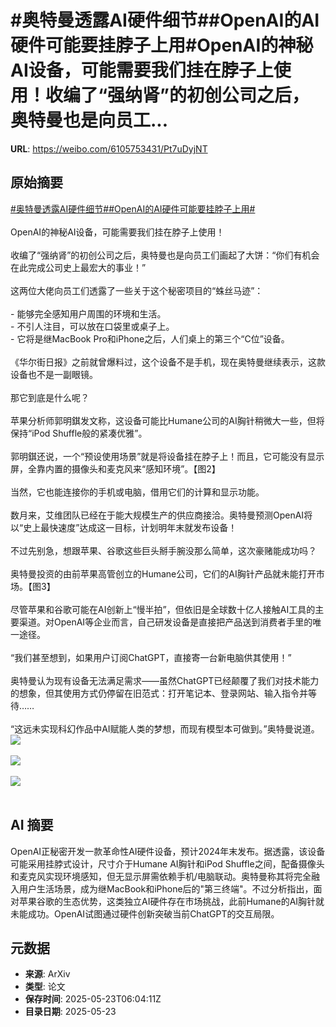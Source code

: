 # #奥特曼透露AI硬件细节##OpenAI的AI硬件可能要挂脖子上用#OpenAI的神秘AI设备，可能需要我们挂在脖子上使用！收编了“强纳肾”的初创公司之后，奥特曼也是向员工...

**URL**: https://weibo.com/6105753431/Pt7uDyjNT

## 原始摘要

<a href="https://m.weibo.cn/search?containerid=231522type%3D1%26t%3D10%26q%3D%23%E5%A5%A5%E7%89%B9%E6%9B%BC%E9%80%8F%E9%9C%B2AI%E7%A1%AC%E4%BB%B6%E7%BB%86%E8%8A%82%23&amp;extparam=%23%E5%A5%A5%E7%89%B9%E6%9B%BC%E9%80%8F%E9%9C%B2AI%E7%A1%AC%E4%BB%B6%E7%BB%86%E8%8A%82%23" data-hide=""><span class="surl-text">#奥特曼透露AI硬件细节#</span></a><a href="https://m.weibo.cn/search?containerid=231522type%3D1%26t%3D10%26q%3D%23OpenAI%E7%9A%84AI%E7%A1%AC%E4%BB%B6%E5%8F%AF%E8%83%BD%E8%A6%81%E6%8C%82%E8%84%96%E5%AD%90%E4%B8%8A%E7%94%A8%23&amp;extparam=%23OpenAI%E7%9A%84AI%E7%A1%AC%E4%BB%B6%E5%8F%AF%E8%83%BD%E8%A6%81%E6%8C%82%E8%84%96%E5%AD%90%E4%B8%8A%E7%94%A8%23" data-hide=""><span class="surl-text">#OpenAI的AI硬件可能要挂脖子上用#</span></a><br><br>OpenAI的神秘AI设备，可能需要我们挂在脖子上使用！<br><br>收编了“强纳肾”的初创公司之后，奥特曼也是向员工们画起了大饼：“你们有机会在此完成公司史上最宏大的事业！”<br><br>这两位大佬向员工们透露了一些关于这个秘密项目的“蛛丝马迹”：<br><br>- 能够完全感知用户周围的环境和生活。<br>- 不引人注目，可以放在口袋里或桌子上。<br>- 它将是继MacBook Pro和iPhone之后，人们桌上的第三个“C位”设备。<br><br>《华尔街日报》之前就曾爆料过，这个设备不是手机，现在奥特曼继续表示，这款设备也不是一副眼镜。<br><br>那它到底是什么呢？<br><br>苹果分析师郭明錤发文称，这设备可能比Humane公司的AI胸针稍微大一些，但将保持“iPod Shuffle般的紧凑优雅”。<br><br>郭明錤还说，一个“预设使用场景”就是将设备挂在脖子上！而且，它可能没有显示屏，全靠内置的摄像头和麦克风来“感知环境”。【图2】<br><br>当然，它也能连接你的手机或电脑，借用它们的计算和显示功能。<br><br>数月来，艾维团队已经在于能大规模生产的供应商接洽。奥特曼预测OpenAI将以“史上最快速度”达成这一目标，计划明年末就发布设备！<br><br>不过先别急，想跟苹果、谷歌这些巨头掰手腕没那么简单，这次豪赌能成功吗？<br><br>奥特曼投资的由前苹果高管创立的Humane公司，它们的AI胸针产品就未能打开市场。【图3】<br><br>尽管苹果和谷歌可能在AI创新上“慢半拍”，但依旧是全球数十亿人接触AI工具的主要渠道。对OpenAI等企业而言，自己研发设备是直接把产品送到消费者手里的唯一途径。<br><br>“我们甚至想到，如果用户订阅ChatGPT，直接寄一台新电脑供其使用！”<br><br>奥特曼认为现有设备无法满足需求——虽然ChatGPT已经颠覆了我们对技术能力的想象，但其使用方式仍停留在旧范式：打开笔记本、登录网站、输入指令并等待……<br><br>“这远未实现科幻作品中AI赋能人类的梦想，而现有模型本可做到。”奥特曼说道。<img style="" src="https://tvax3.sinaimg.cn/large/006Fd7o3gy1i1p6v4hyghj318g0ng4lk.jpg" referrerpolicy="no-referrer"><br><br><img style="" src="https://tvax1.sinaimg.cn/large/006Fd7o3gy1i1p6v62kz3j30t20vyqki.jpg" referrerpolicy="no-referrer"><br><br><img style="" src="https://tvax1.sinaimg.cn/large/006Fd7o3gy1i1p6v9kh3jj31600rttm9.jpg" referrerpolicy="no-referrer"><br><br>

## AI 摘要

OpenAI正秘密开发一款革命性AI硬件设备，预计2024年末发布。据透露，该设备可能采用挂脖式设计，尺寸介于Humane AI胸针和iPod Shuffle之间，配备摄像头和麦克风实现环境感知，但无显示屏需依赖手机/电脑联动。奥特曼称其将完全融入用户生活场景，成为继MacBook和iPhone后的"第三终端"。不过分析指出，面对苹果谷歌的生态优势，这类独立AI硬件存在市场挑战，此前Humane的AI胸针就未能成功。OpenAI试图通过硬件创新突破当前ChatGPT的交互局限。

## 元数据

- **来源**: ArXiv
- **类型**: 论文
- **保存时间**: 2025-05-23T06:04:11Z
- **目录日期**: 2025-05-23
